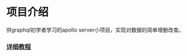 # 项目介绍
供graphql初学者学习的apollo server小项目，实现对数据的简单增删改查。
### [详细教程](https://zhuanlan.zhihu.com/p/506391425)